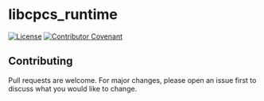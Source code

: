 # libcpcs_runtime

[![License](https://img.shields.io/github/license/cpcs-compiler/libcpcs_runtime?style=flat-square)](LICENSE) 
[![Contributor Covenant](https://img.shields.io/badge/Contributor%20Covenant-v2.0%20adopted-ff69b4.svg?style=flat-square)](https://github.com/cpcs-compiler/cpcsc/blob/master/CODE_OF_CONDUCT.md) 

## Contributing
Pull requests are welcome. For major changes, please open an issue first to discuss what you would like to change.
